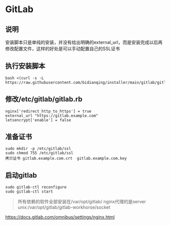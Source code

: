 # GitLab

## 说明
安装脚本只是单纯的安装，并没有给出明确的external_url，而是安装完成以后再修改配置文件，这样的好处是可以手动配置自己的SSL证书

## 执行安装脚本
```
bash <(curl -s -L https://raw.githubusercontent.com/bidianqing/installer/main/gitlab/gitlab.sh)
```

## 修改/etc/gitlab/gitlab.rb
```
nginx['redirect_http_to_https'] = true
external_url "https://gitlab.example.com"
letsencrypt['enable'] = false
```

## 准备证书
```
sudo mkdir -p /etc/gitlab/ssl
sudo chmod 755 /etc/gitlab/ssl
拷贝证书 gitlab.example.com.crt  gitlab.example.com.key
```

## 启动gitlab
```
sudo gitlab-ctl reconfigure
sudo gitlab-ctl start
```

> 所有依赖的软件全部安装在/var/opt/gitlab/  nginx代理的是server unix:/var/opt/gitlab/gitlab-workhorse/socket

https://docs.gitlab.com/omnibus/settings/nginx.html
